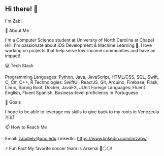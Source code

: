 ## Hi there! 👋
I'm Zab!

🚀 About Me

I'm a Computer Science student at University of North Carolina at Chapel Hill. I'm passionate about iOS Development & Machine Learning 🤖. I love working on projects that help serve low-income communities and have an impact!

💻 Tech Stack

Programming Languages: Python, Java, JavaScript, HTML/CSS, SQL, Swift, C, C#, C++, R
Technologies: SwiftUI, ReactJS, Git, Arduino, Firebase, Flask, Linux, Spring Boot, Docker, JavaFX, JUnit
Foreign Languages: Fluent English, Fluent Spanish, Business-level proficiency in Portuguese

🎯 Goals

I hope to be able to leverage my skills to give back to my roots in Venezeula 🇻🇪!

📫 How to Reach Me

Email: zabdielv@unc.edu
LinkedIn: https://www.linkedin.com/in/zabv/

⚡ Fun Fact
My favorite soccer team is Arsenal 🔴⚪️⚪️!
<!--
**zabdielvillalobos/zabdielvillalobos** is a ✨ _special_ ✨ repository because its `README.md` (this file) appears on your GitHub profile.

Here are some ideas to get you started:

- 🔭 I’m currently working on ...
- 🌱 I’m currently learning ...
- 👯 I’m looking to collaborate on ...
- 🤔 I’m looking for help with ...
- 💬 Ask me about ...
- 📫 How to reach me: ...
- 😄 Pronouns: ...
- ⚡ Fun fact: ...
-->
